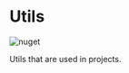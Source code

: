# Utils
![nuget](https://img.shields.io/nuget/vpre/Thrzn41.Util.svg)

Utils that are used in projects.
